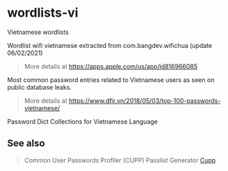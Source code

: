 # wordlists-vi

Vietnamese wordlists

Wordlist wifi vietnamese extracted from com.bangdev.wifichua (update 06/02/2021)
> More details at https://apps.apple.com/us/app/id816966085

Most common password entries related to Vietnamese users as seen on public database leaks.
> More details at https://www.dfir.vn/2018/05/03/top-100-passwords-vietnamese/

Password Dict Collections for Vietnamese Language

## See also

> Common User Passwords Profiler (CUPP) Passlist Generator [Cupp](https://github.com/lucthienphong1120/cupp)
